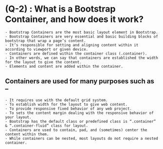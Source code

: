 # (Q-2) : What is a Bootstrap Container, and how does it work?

    - Bootstrap Containers are the most basic layout element in Bootstrap.
    - Bootstrap Containers are very essential and basic building blocks of bootstrap that wrap a page’s content.
    - It’s responsible for setting and aligning content within it according to viewport or given device.
    - Containers are defined within the container class (.container).
    - In other words, we can say that containers are established the width for the layout to give the content.
    - Elements and content are added within the container.

## Containers are used for many purposes such as –

    - It requires use with the default grid system.
    - To establish width for the layout to give web content.
    - To provide responsive fixed behavior of any web project.
    - To sets the content margin dealing with the responsive behavior of your layout.
    - Bootstrap has the default class or predefined class is “.container” & “.container-fluid” class for layout.
    - Containers are used to contain, pad, and (sometimes) center the content within them.
    - While containers can be nested, most layouts do not require a nested container.
